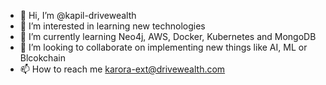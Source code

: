 - 👋 Hi, I’m @kapil-drivewealth
- 👀 I’m interested in learning new technologies 
- 🌱 I’m currently learning Neo4j, AWS, Docker, Kubernetes and MongoDB
- 💞️ I’m looking to collaborate on implementing new things like AI, ML or Blcokchain
- 📫 How to reach me karora-ext@drivewealth.com

<!---
kapil-drivewealth/kapil-drivewealth is a ✨ special ✨ repository because its `README.md` (this file) appears on your GitHub profile.
You can click the Preview link to take a look at your changes.
--->
